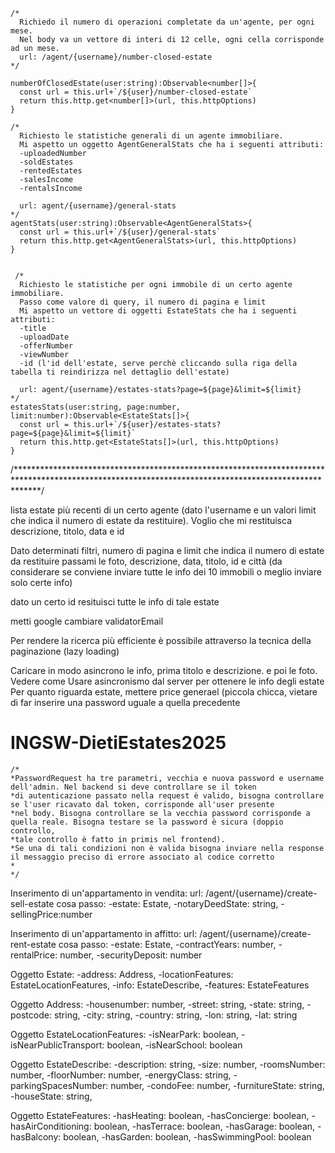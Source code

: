     /*
      Richiedo il numero di operazioni completate da un'agente, per ogni mese.
      Nel body va un vettore di interi di 12 celle, ogni cella corrisponde ad un mese.
      url: /agent/{username}/number-closed-estate
    */

    numberOfClosedEstate(user:string):Observable<number[]>{
      const url = this.url+`/${user}/number-closed-estate`
      return this.http.get<number[]>(url, this.httpOptions)
    }

    /*
      Richiesto le statistiche generali di un agente immobiliare.
      Mi aspetto un oggetto AgentGeneralStats che ha i seguenti attributi:
      -uploadedNumber
      -soldEstates
      -rentedEstates
      -salesIncome
      -rentalsIncome

      url: agent/{username}/general-stats
    */
    agentStats(user:string):Observable<AgentGeneralStats>{
      const url = this.url+`/${user}/general-stats`
      return this.http.get<AgentGeneralStats>(url, this.httpOptions)
    }


     /*
      Richiesto le statistiche per ogni immobile di un certo agente immobiliare.
      Passo come valore di query, il numero di pagina e limit
      Mi aspetto un vettore di oggetti EstateStats che ha i seguenti attributi:
      -title
      -uploadDate
      -offerNumber
      -viewNumber
      -id (l'id dell'estate, serve perchè cliccando sulla riga della tabella ti reindirizza nel dettaglio dell'estate)

      url: agent/{username}/estates-stats?page=${page}&limit=${limit}
    */
    estatesStats(user:string, page:number, limit:number):Observable<EstateStats[]>{
      const url = this.url+`/${user}/estates-stats?page=${page}&limit=${limit}`
      return this.http.get<EstateStats[]>(url, this.httpOptions)
    }





































/*****************************************************************************************************************************************************/

lista  estate più recenti di un certo agente (dato l'username e un valori limit che indica il numero di estate da restituire). Voglio che mi restituisca descrizione, titolo, data e id

Dato determinati filtri, numero di pagina e limit che indica il numero di estate da restituire passami le foto, descrizione, data, titolo, id e città (da considerare se conviene inviare tutte le info dei 10 immobili o meglio inviare solo certe info)

dato un certo id resituisci tutte le info di tale estate

 
metti google
cambiare validatorEmail

Per rendere la ricerca più efficiente è possibile attraverso la tecnica della paginazione (lazy loading)

 Caricare in modo asincrono le info, prima titolo e descrizione. e poi le foto. Vedere come
 Usare asincronismo dal server per ottenere le info degli estate
 Per quanto riguarda estate, mettere price generael
(piccola chicca, vietare di far inserire una password uguale a quella precedente




# INGSW-DietiEstates2025


    /*
    *PasswordRequest ha tre parametri, vecchia e nuova password e username dell'admin. Nel backend si deve controllare se il token
    *di autenticazione passato nella request è valido, bisogna controllare se l'user ricavato dal token, corrisponde all'user presente
    *nel body. Bisogna controllare se la vecchia password corrisponde a quella reale. Bisogna testare se la password è sicura (doppio controllo,
    *tale controllo è fatto in primis nel frontend).
    *Se una di tali condizioni non è valida bisogna inviare nella response il messaggio preciso di errore associato al codice corretto
    * 
    */


Inserimento di un'appartamento in vendita:
url: /agent/{username}/create-sell-estate
cosa passo:
-estate: Estate,
-notaryDeedState: string,
-sellingPrice:number

Inserimento di un'appartamento in affitto:
url: /agent/{username}/create-rent-estate
cosa passo:
-estate: Estate,
-contractYears: number,
-rentalPrice: number,
-securityDeposit: number


Oggetto Estate:
-address: Address,
-locationFeatures: EstateLocationFeatures,
-info: EstateDescribe,
-features: EstateFeatures

Oggetto Address:
-housenumber: number,
-street: string,
-state: string,
-postcode: string,
-city: string,
-country: string,
-lon: string,
-lat: string

Oggetto EstateLocationFeatures:
-isNearPark: boolean,
-isNearPublicTransport: boolean,
-isNearSchool: boolean

Oggetto EstateDescribe:
-description: string,
-size: number,
-roomsNumber: number,
-floorNumber: number,
-energyClass: string,
-parkingSpacesNumber: number,
-condoFee: number,
-furnitureState: string,
-houseState: string,

Oggetto EstateFeatures:
-hasHeating: boolean,
-hasConcierge: boolean,
-hasAirConditioning: boolean,
-hasTerrace: boolean,
-hasGarage: boolean,
-hasBalcony: boolean,
-hasGarden: boolean,
-hasSwimmingPool: boolean

